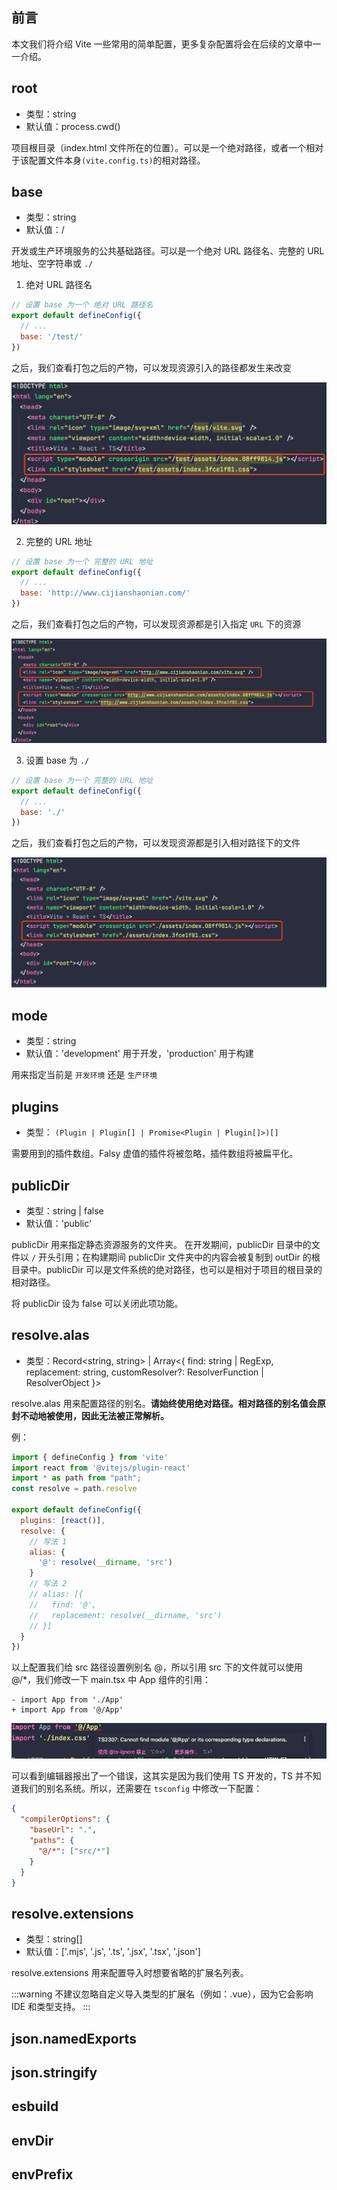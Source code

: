 ## 前言
本文我们将介绍 Vite 一些常用的简单配置，更多复杂配置将会在后续的文章中一一介绍。

## root
- 类型：string
- 默认值：process.cwd()

项目根目录（index.html 文件所在的位置）。可以是一个绝对路径，或者一个相对于该配置文件本身`(vite.config.ts)`的相对路径。

## base
- 类型：string
- 默认值：/

开发或生产环境服务的公共基础路径。可以是一个绝对 URL 路径名、完整的 URL 地址、空字符串或 `./`

1. 绝对 URL 路径名

```js
// 设置 base 为一个 绝对 URL 路径名
export default defineConfig({
  // ...
  base: '/test/'
})
```
之后，我们查看打包之后的产物，可以发现资源引入的路径都发生来改变

![](../../images/vite-base-1.jpg)

2. 完整的 URL 地址

```js
// 设置 base 为一个 完整的 URL 地址
export default defineConfig({
  // ...
  base: 'http://www.cijianshaonian.com/'
})
```
之后，我们查看打包之后的产物，可以发现资源都是引入指定 `URL` 下的资源

![](../../images/vite-base-2.jpg)

3. 设置 base 为 `./`

```js
// 设置 base 为一个 完整的 URL 地址
export default defineConfig({
  // ...
  base: './'
})
```
之后，我们查看打包之后的产物，可以发现资源都是引入相对路径下的文件

![](../../images/vite-base-3.jpg)

## mode
- 类型：string
- 默认值：'development' 用于开发，'production' 用于构建

用来指定当前是 `开发环境` 还是 `生产环境`

## plugins
- 类型： `(Plugin | Plugin[] | Promise<Plugin | Plugin[]>)[]`

需要用到的插件数组。Falsy 虚值的插件将被忽略，插件数组将被扁平化。

## publicDir
- 类型：string | false
- 默认值：'public' 

publicDir 用来指定静态资源服务的文件夹。 在开发期间，publicDir 目录中的文件以 `/` 开头引用；在构建期间 publicDir 文件夹中的内容会被复制到 outDir 的根目录中。publicDir 可以是文件系统的绝对路径，也可以是相对于项目的根目录的相对路径。

将 publicDir 设为 false 可以关闭此项功能。

## resolve.alas
- 类型：Record<string, string> | Array<{ find: string | RegExp, replacement: string, customResolver?: ResolverFunction | ResolverObject }>

resolve.alas 用来配置路径的别名。**请始终使用绝对路径。相对路径的别名值会原封不动地被使用，因此无法被正常解析。**

例：
```js
import { defineConfig } from 'vite'
import react from '@vitejs/plugin-react'
import * as path from "path";
const resolve = path.resolve

export default defineConfig({
  plugins: [react()],
  resolve: {
    // 写法 1
    alias: {
      '@': resolve(__dirname, 'src')
    }
    // 写法 2
    // alias: [{
    //   find: '@',
    //   replacement: resolve(__dirname, 'src')
    // }]
  }
})
```
以上配置我们给 src 路径设置例别名 @，所以引用 src 下的文件就可以使用 @/*，我们修改一下 main.tsx 中 App 组件的引用：
```text
- import App from './App'
+ import App from '@/App'
```

![](../../images/vite-alias-1.jpg)

可以看到编辑器报出了一个错误，这其实是因为我们使用 TS 开发的，TS 并不知道我们的别名系统。所以，还需要在 `tsconfig` 中修改一下配置：
```json
{
  "compilerOptions": {
    "baseUrl": ".",
    "paths": {
      "@/*": ["src/*"]
    }
  }
}
```

## resolve.extensions
- 类型：string[]
- 默认值：['.mjs', '.js', '.ts', '.jsx', '.tsx', '.json']

resolve.extensions 用来配置导入时想要省略的扩展名列表。

:::warning
不建议忽略自定义导入类型的扩展名（例如：.vue），因为它会影响 IDE 和类型支持。
:::

## json.namedExports

## json.stringify

## esbuild

## envDir

## envPrefix